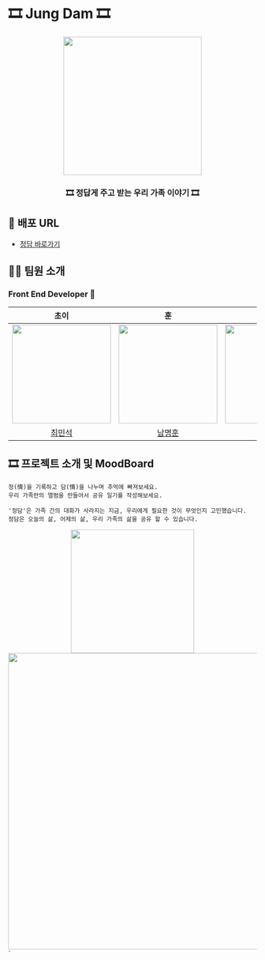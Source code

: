 
# 🎞 Jung Dam 🎞

<div align="center">   
    <img src="https://user-images.githubusercontent.com/60251579/146893113-3e627c4a-f80e-4d14-903e-845f20d45305.png" width="280px"/>
    <h3>🎞 정답게 주고 받는 우리 가족 이야기 🎞</h3>
</div>

## 📌 배포 URL
- [정담 바로가기](https://www.jungdam.tk)

## 🧑‍💻 팀원 소개

### Front End Developer 🙋

|                                     초이                                      |                                      훈                                       |                                     빙글                                      |
| :---------------------------------------------------------------------------: | :---------------------------------------------------------------------------: | :---------------------------------------------------------------------------: |
| <img src="https://avatars.githubusercontent.com/u/60251579?v=4" width="200"/> | <img src="https://avatars.githubusercontent.com/u/57757719?v=4" width="200"/> | <img src="https://avatars.githubusercontent.com/u/71081893?v=4" width="200"/> |
|                      [최민석](https://github.com/minsgy)                      |                  [남명훈](https://github.com/MyeonghoonNam)                   |                      [이소진](https://github.com/krungy)                      |


## 🎞 프로젝트 소개 및 MoodBoard

```
정(情)을 기록하고 담(情)을 나누며 추억에 빠져보세요.
우리 가족만의 앨범을 만들어서 공유 일기를 작성해보세요.

'정담'은 가족 간의 대화가 사라지는 지금, 우리에게 필요한 것이 무엇인지 고민했습니다.
정담은 오늘의 삶, 어제의 삶, 우리 가족의 삶을 공유 할 수 있습니다.
```
<div align='center'>
    <span>
    <img src="https://user-images.githubusercontent.com/60251579/145420445-7d479daa-6412-46ac-9b00-bdd852ec0318.gif" width="250"/>
    </span>
    <span>
    <img src="https://user-images.githubusercontent.com/60251579/146899319-2c840945-35c5-4b63-95d3-259e81381435.png" width="600"/>
    </span>
</div>
`

## 
